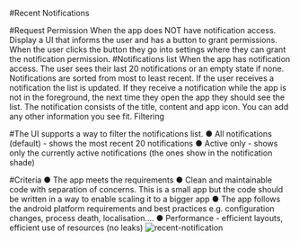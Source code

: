 #Recent Notifications

#Request Permission 
When the app does NOT have notification access. Display a UI that informs the user and has a button to grant permissions. When the user clicks the button they go into settings where they can grant the notification permission. 
#Notifications list 
When the app has notification access. The user sees their last 20 notifications or an empty state if none. Notifications are sorted from most to least recent. If the user receives a notification the list is updated. If they receive a notification while the app is not in the foreground, the next time they open the app they should see the list. The notification consists of the title, content and app icon. You can add any other information you see fit. 
Filtering 

#The UI supports a way to filter the notifications list. 
● All notifications (default) - shows the most recent 20 notifications 
● Active only - shows only the currently active notifications (the ones show in the notification shade) 

#Criteria 
● The app meets the requirements 
● Clean and maintainable code with separation of concerns. This is a small app but the code should be written in a way to enable scaling it to a bigger app 
● The app follows the android platform requirements and best practices e.g. configuration changes, process death, localisation.... 
● Performance - efficient layouts, efficient use of resources (no leaks) 
![recent-notification](https://user-images.githubusercontent.com/8910479/146775670-70e44dcf-3cf9-42c6-8db4-88563fb53d89.jpg)
